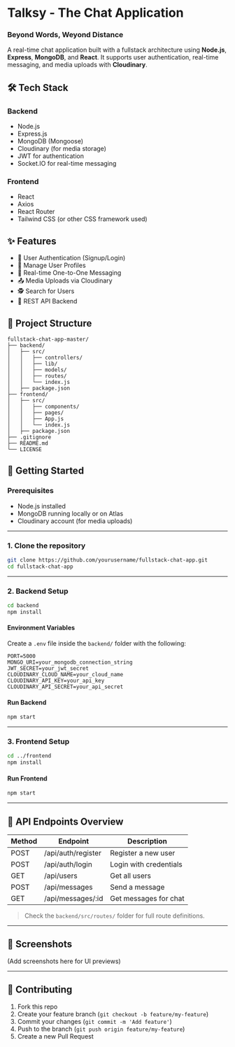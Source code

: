 # Talksy - The Chat Application
### Beyond Words, Weyond Distance
A real-time chat application built with a fullstack architecture using **Node.js**, **Express**, **MongoDB**, and **React**. It supports user authentication, real-time messaging, and media uploads with **Cloudinary**.

## 🛠️ Tech Stack

### Backend
- Node.js
- Express.js
- MongoDB (Mongoose)
- Cloudinary (for media storage)
- JWT for authentication
- Socket.IO for real-time messaging

### Frontend
- React
- Axios
- React Router
- Tailwind CSS (or other CSS framework used)

## ✨ Features

- 🔐 User Authentication (Signup/Login)
- 👥 Manage User Profiles
- 💬 Real-time One-to-One Messaging
- 📤 Media Uploads via Cloudinary
- 🕵️ Search for Users
- 🚀 REST API Backend

## 📁 Project Structure

```
fullstack-chat-app-master/
├── backend/
│   ├── src/
│   │   ├── controllers/
│   │   ├── lib/
│   │   ├── models/
│   │   ├── routes/
│   │   └── index.js
│   ├── package.json
├── frontend/
│   ├── src/
│   │   ├── components/
│   │   ├── pages/
│   │   ├── App.js
│   │   └── index.js
│   ├── package.json
├── .gitignore
├── README.md
└── LICENSE
```

## 🚀 Getting Started

### Prerequisites
- Node.js installed
- MongoDB running locally or on Atlas
- Cloudinary account (for media uploads)

---

### 1. Clone the repository

```bash
git clone https://github.com/yourusername/fullstack-chat-app.git
cd fullstack-chat-app
```

---

### 2. Backend Setup

```bash
cd backend
npm install
```

#### Environment Variables

Create a `.env` file inside the `backend/` folder with the following:

```
PORT=5000
MONGO_URI=your_mongodb_connection_string
JWT_SECRET=your_jwt_secret
CLOUDINARY_CLOUD_NAME=your_cloud_name
CLOUDINARY_API_KEY=your_api_key
CLOUDINARY_API_SECRET=your_api_secret
```

#### Run Backend

```bash
npm start
```

---

### 3. Frontend Setup

```bash
cd ../frontend
npm install
```

#### Run Frontend

```bash
npm start
```

---

## 🔗 API Endpoints Overview

| Method | Endpoint            | Description             |
|--------|---------------------|-------------------------|
| POST   | /api/auth/register  | Register a new user     |
| POST   | /api/auth/login     | Login with credentials  |
| GET    | /api/users          | Get all users           |
| POST   | /api/messages       | Send a message          |
| GET    | /api/messages/:id   | Get messages for chat   |

> Check the `backend/src/routes/` folder for full route definitions.

---

## 📸 Screenshots

(Add screenshots here for UI previews)

---

## 🙌 Contributing

1. Fork this repo
2. Create your feature branch (`git checkout -b feature/my-feature`)
3. Commit your changes (`git commit -m 'Add feature'`)
4. Push to the branch (`git push origin feature/my-feature`)
5. Create a new Pull Request